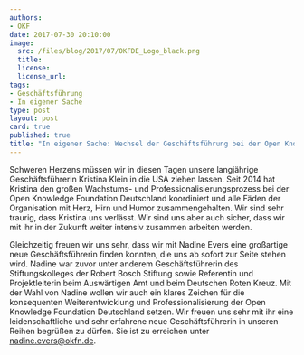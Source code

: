 ```yaml
---
authors: 
- OKF
date: 2017-07-30 20:10:00
image:
  src: /files/blog/2017/07/OKFDE_Logo_black.png
  title: 
  license:
  license_url: 
tags:
- Geschäftsführung
- In eigener Sache
type: post
layout: post
card: true
published: true
title: "In eigener Sache: Wechsel der Geschäftsführung bei der Open Knowledge Foundation Deutschland" 
---
```

    
Schweren Herzens müssen wir in diesen Tagen unsere langjährige Geschäftsführerin Kristina Klein in die USA ziehen lassen. Seit 2014 hat Kristina den großen Wachstums- und Professionalisierungsprozess bei der Open Knowledge Foundation Deutschland koordiniert und alle Fäden der Organisation mit Herz, Hirn und Humor zusammengehalten. Wir sind sehr traurig, dass Kristina uns verlässt. Wir sind uns aber auch sicher, dass wir mit ihr in der Zukunft weiter intensiv zusammen arbeiten werden.
    
Gleichzeitig freuen wir uns sehr, dass wir mit Nadine Evers eine großartige neue Geschäftsführerin finden konnten, die uns ab sofort zur Seite stehen wird. Nadine war zuvor unter anderem Geschäftsführerin des Stiftungskolleges der Robert Bosch Stiftung sowie Referentin und Projektleiterin beim Auswärtigen Amt und beim Deutschen Roten Kreuz. Mit der Wahl von Nadine wollen wir auch ein klares Zeichen für die konsequenten Weiterentwicklung und Professionalisierung der Open Knowledge Foundation Deutschland setzen. Wir freuen uns sehr mit ihr eine leidenschaftliche und sehr erfahrene neue Geschäftsführerin in unseren Reihen begrüßen zu dürfen. Sie ist zu erreichen unter nadine.evers@okfn.de.
